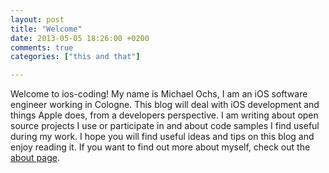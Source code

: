 ```yaml
---
layout: post
title: "Welcome"
date: 2013-05-05 18:26:00 +0200
comments: true
categories: ["this and that"]

---
```


Welcome to ios-coding! My name is Michael Ochs, I am an iOS software engineer working in Cologne. This blog will deal with iOS development and things Apple does, from a developers perspective. I am writing about open source projects I use or participate in and about code samples I find useful during my work. I hope you will find useful ideas and tips on this blog and enjoy reading it. If you want to find out more about myself, check out the [about page](/about).